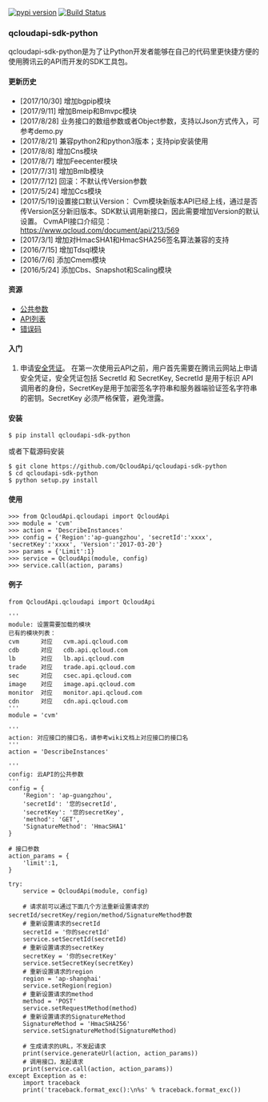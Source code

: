 [![pypi version](https://img.shields.io/pypi/v/qcloudapi-sdk-python.svg)](https://pypi.python.org/pypi/qcloudapi-sdk-python)
[![Build Status](https://travis-ci.org/QcloudApi/qcloudapi-sdk-python.svg?branch=master)](https://travis-ci.org/QcloudApi/qcloudapi-sdk-python)

### qcloudapi-sdk-python

qcloudapi-sdk-python是为了让Python开发者能够在自己的代码里更快捷方便的使用腾讯云的API而开发的SDK工具包。

#### 更新历史

* [2017/10/30] 增加bgpip模块
* [2017/9/11] 增加Bmeip和Bmvpc模块
* [2017/8/28] 业务接口的数组参数或者Object参数，支持以Json方式传入，可参考demo.py
* [2017/8/21] 兼容python2和python3版本；支持pip安装使用
* [2017/8/8] 增加Cns模块
* [2017/8/7] 增加Feecenter模块
* [2017/7/31] 增加Bmlb模块
* [2017/7/12] 回滚：不默认传Version参数
* [2017/5/24] 增加Ccs模块
* [2017/5/19]设置接口默认Version： Cvm模块新版本API已经上线，通过是否传Version区分新旧版本。SDK默认调用新接口，因此需要增加Version的默认设置。 CvmAPI接口介绍见：https://www.qcloud.com/document/api/213/569
* [2017/3/1] 增加对HmacSHA1和HmacSHA256签名算法兼容的支持
* [2016/7/15] 增加Tdsql模块
* [2016/7/6] 添加Cmem模块
* [2016/5/24] 添加Cbs、Snapshot和Scaling模块

#### 资源

* [公共参数](https://www.qcloud.com/document/api/213/6976)
* [API列表](https://www.qcloud.com/document/api)
* [错误码](https://www.qcloud.com/document/api/213/10146)

#### 入门

1. 申请[安全凭证](https://console.qcloud.com/capi)。
在第一次使用云API之前，用户首先需要在腾讯云网站上申请安全凭证，安全凭证包括 SecretId 和 SecretKey, SecretId 是用于标识 API 调用者的身份，SecretKey是用于加密签名字符串和服务器端验证签名字符串的密钥。SecretKey 必须严格保管，避免泄露。

#### 安装
    $ pip install qcloudapi-sdk-python

或者下载源码安装

    $ git clone https://github.com/QcloudApi/qcloudapi-sdk-python
    $ cd qcloudapi-sdk-python
    $ python setup.py install

#### 使用
    >>> from QcloudApi.qcloudapi import QcloudApi
    >>> module = 'cvm'
    >>> action = 'DescribeInstances'
    >>> config = {'Region':'ap-guangzhou', 'secretId':'xxxx', 'secretKey':'xxxx', 'Version':'2017-03-20'}
    >>> params = {'Limit':1}
    >>> service = QcloudApi(module, config)
    >>> service.call(action, params)

#### 例子

    from QcloudApi.qcloudapi import QcloudApi

    '''
    module: 设置需要加载的模块
    已有的模块列表：
    cvm      对应   cvm.api.qcloud.com
    cdb      对应   cdb.api.qcloud.com
    lb       对应   lb.api.qcloud.com
    trade    对应   trade.api.qcloud.com
    sec      对应   csec.api.qcloud.com
    image    对应   image.api.qcloud.com
    monitor  对应   monitor.api.qcloud.com
    cdn      对应   cdn.api.qcloud.com
    '''
    module = 'cvm'

    '''
    action: 对应接口的接口名，请参考wiki文档上对应接口的接口名
    '''
    action = 'DescribeInstances'

    '''
    config: 云API的公共参数
    '''
    config = {
        'Region': 'ap-guangzhou',
        'secretId': '您的secretId',
        'secretKey': '您的secretKey',
        'method': 'GET',
        'SignatureMethod': 'HmacSHA1'
    }

    # 接口参数
    action_params = {
        'limit':1,
    }

    try:
        service = QcloudApi(module, config)

        # 请求前可以通过下面几个方法重新设置请求的secretId/secretKey/region/method/SignatureMethod参数
        # 重新设置请求的secretId
        secretId = '你的secretId'
        service.setSecretId(secretId)
        # 重新设置请求的secretKey
        secretKey = '你的secretKey'
        service.setSecretKey(secretKey)
        # 重新设置请求的region
        region = 'ap-shanghai'
        service.setRegion(region)
        # 重新设置请求的method
        method = 'POST'
        service.setRequestMethod(method)
        # 重新设置请求的SignatureMethod
        SignatureMethod = 'HmacSHA256'
        service.setSignatureMethod(SignatureMethod)

        # 生成请求的URL，不发起请求
        print(service.generateUrl(action, action_params))
        # 调用接口，发起请求
        print(service.call(action, action_params))
    except Exception as e:
        import traceback
        print('traceback.format_exc():\n%s' % traceback.format_exc())
